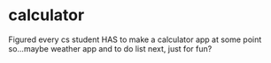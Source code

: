 # calculator

Figured every cs student HAS to make a calculator app at some point so...maybe weather app and to do list next, just for fun?
